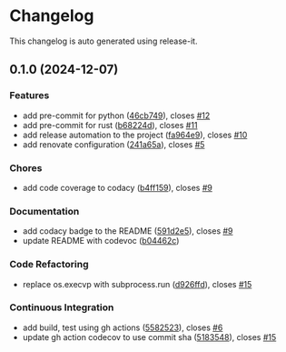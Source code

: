 # Changelog

This changelog is auto generated using release-it.


## 0.1.0 (2024-12-07)

### Features

* add pre-commit for python ([46cb749](https://github.com/juancarlosjr97/pre-commit-to-rule-them-all/commit/46cb7492c988e08b9241429ee877d9013a9450b0)), closes [#12](https://github.com/juancarlosjr97/pre-commit-to-rule-them-all/issues/12)
* add pre-commit for rust ([b68224d](https://github.com/juancarlosjr97/pre-commit-to-rule-them-all/commit/b68224d5e04b47e1d5aac1a2d880f9af7bedaa57)), closes [#11](https://github.com/juancarlosjr97/pre-commit-to-rule-them-all/issues/11)
* add release automation to the project ([fa964e9](https://github.com/juancarlosjr97/pre-commit-to-rule-them-all/commit/fa964e9f4ccf85e1a1c225345c2ff723816309ea)), closes [#10](https://github.com/juancarlosjr97/pre-commit-to-rule-them-all/issues/10)
* add renovate configuration ([241a65a](https://github.com/juancarlosjr97/pre-commit-to-rule-them-all/commit/241a65ab90ab9d5f8fd19b2188fd98e78078607c)), closes [#5](https://github.com/juancarlosjr97/pre-commit-to-rule-them-all/issues/5)

### Chores

* add code coverage to codacy ([b4ff159](https://github.com/juancarlosjr97/pre-commit-to-rule-them-all/commit/b4ff159034c9748fdf42f729956db7bffd5a1235)), closes [#9](https://github.com/juancarlosjr97/pre-commit-to-rule-them-all/issues/9)

### Documentation

* add codacy badge to the README ([591d2e5](https://github.com/juancarlosjr97/pre-commit-to-rule-them-all/commit/591d2e57ce3dd4d5db0e435fddf303fa95e321ef)), closes [#9](https://github.com/juancarlosjr97/pre-commit-to-rule-them-all/issues/9)
* update README with codevoc ([b04462c](https://github.com/juancarlosjr97/pre-commit-to-rule-them-all/commit/b04462cf5e4e9739a5708af407269d4815a24aa8))

### Code Refactoring

* replace os.execvp with subprocess.run ([d926ffd](https://github.com/juancarlosjr97/pre-commit-to-rule-them-all/commit/d926ffd5102baa48729780fe04a5f5fc69a63212)), closes [#15](https://github.com/juancarlosjr97/pre-commit-to-rule-them-all/issues/15)

### Continuous Integration

* add build, test using gh actions ([5582523](https://github.com/juancarlosjr97/pre-commit-to-rule-them-all/commit/55825232c2c9cada9e93f2c535cd2042ffe4bd38)), closes [#6](https://github.com/juancarlosjr97/pre-commit-to-rule-them-all/issues/6)
* update gh action codecov to use commit sha ([5183548](https://github.com/juancarlosjr97/pre-commit-to-rule-them-all/commit/5183548d0eb6fa3146baf3e04a74be1e89c02d2a)), closes [#15](https://github.com/juancarlosjr97/pre-commit-to-rule-them-all/issues/15)
